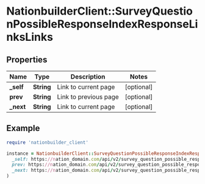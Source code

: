 # NationbuilderClient::SurveyQuestionPossibleResponseIndexResponseLinksLinks

## Properties

| Name | Type | Description | Notes |
| ---- | ---- | ----------- | ----- |
| **_self** | **String** | Link to current page | [optional] |
| **prev** | **String** | Link to previous page | [optional] |
| **_next** | **String** | Link to current page | [optional] |

## Example

```ruby
require 'nationbuilder_client'

instance = NationbuilderClient::SurveyQuestionPossibleResponseIndexResponseLinksLinks.new(
  _self: https://nation_domain.com/api/v2/survey_question_possible_responses?page[number]&#x3D;2,
  prev: https://nation_domain.com/api/v2/survey_question_possible_responses?page[number]&#x3D;1,
  _next: https://nation_domain.com/api/v2/survey_question_possible_responses?page[number]&#x3D;3
)
```

